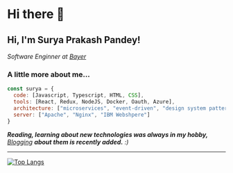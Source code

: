 # Hi there 👋

<!--
**surya5954/surya5954** is a ✨ _special_ ✨ repository because its `README.md` (this file) appears on your GitHub profile.

Here are some ideas to get you started:

- 🔭 I’m currently working on ...
- 👯 I’m looking to collaborate on ...
- 🤔 I’m looking for help with ...
- 💬 Ask me about ...
- 📫 How to reach me: ...
- 😄 Pronouns: ...
- ⚡ Fun fact: ...
-->

<h2> Hi, I'm Surya Prakash Pandey!</h2>
<p><em>Software Enginner at <a target="_blank" href="https://www.bayer.com/en/">Bayer</a> 
</em></p>

###  A little more about me...  

```javascript
const surya = {
  code: [Javascript, Typescript, HTML, CSS],
  tools: [React, Redux, NodeJS, Docker, Oauth, Azure],
  architecture: ["microservices", "event-driven", "design system pattern"],
  server: ["Apache", "Nginx", "IBM Webshpere"]
}
```

<em><b>Reading, learning about new technologies was always in my hobby, </b>[Blogging](https://suryaprakash-pandey.medium.com/) <b>about them is recently added.</b> :)</em>

---

[![Top Langs](https://github-readme-stats.vercel.app/api/top-langs/?username=anuraghazra)](https://github.com/anuraghazra/github-readme-stats)
